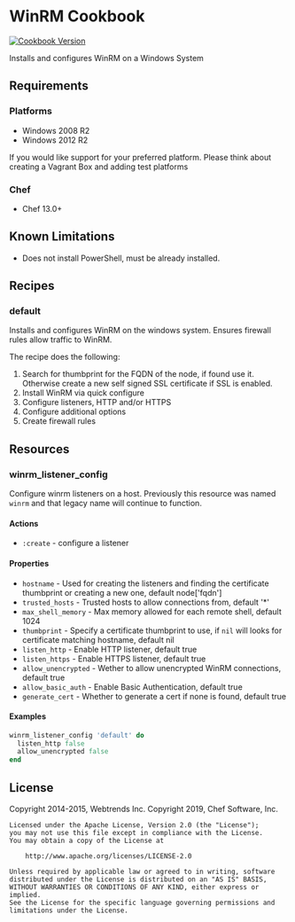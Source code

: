 # WinRM Cookbook

[![Cookbook Version](https://img.shields.io/cookbook/v/winrm.svg)](https://supermarket.chef.io/cookbooks/winrm)

Installs and configures WinRM on a Windows System

## Requirements

### Platforms

- Windows 2008 R2
- Windows 2012 R2

If you would like support for your preferred platform. Please think about creating a Vagrant Box and adding test platforms

### Chef

- Chef 13.0+

## Known Limitations

- Does not install PowerShell, must be already installed.

## Recipes

### default

Installs and configures WinRM on the windows system.  Ensures firewall rules allow traffic to WinRM.

The recipe does the following:

1. Search for thumbprint for the FQDN of the node, if found use it.  Otherwise create a new self signed SSL certificate if SSL is enabled.
2. Install WinRM via quick configure
3. Configure listeners, HTTP and/or HTTPS
4. Configure additional options
5. Create firewall rules

## Resources

### winrm_listener_config

Configure winrm listeners on a host. Previously this resource was named `winrm` and that legacy name will continue to function.

#### Actions

- `:create` - configure a listener

#### Properties

- `hostname` - Used for creating the listeners and finding the certificate thumbprint or creating a new one, default node['fqdn']
- `trusted_hosts` - Trusted hosts to allow connections from, default '*'
- `max_shell_memory` - Max memory allowed for each remote shell, default 1024
- `thumbprint` - Specify a certificate thumbprint to use, if `nil` will looks for certificate matching hostname, default nil
- `listen_http` - Enable HTTP listener, default true
- `listen_https` - Enable HTTPS listener, default true
- `allow_unencrypted` - Wether to allow unencrypted WinRM connections, default true
- `allow_basic_auth` - Enable Basic Authentication, default true
- `generate_cert` - Whether to generate a cert if none is found, default true

#### Examples

```ruby
winrm_listener_config 'default' do
  listen_http false
  allow_unencrypted false
end
```

## License

Copyright 2014-2015, Webtrends Inc.
Copyright 2019, Chef Software, Inc.

```text
Licensed under the Apache License, Version 2.0 (the "License");
you may not use this file except in compliance with the License.
You may obtain a copy of the License at

    http://www.apache.org/licenses/LICENSE-2.0

Unless required by applicable law or agreed to in writing, software
distributed under the License is distributed on an "AS IS" BASIS,
WITHOUT WARRANTIES OR CONDITIONS OF ANY KIND, either express or implied.
See the License for the specific language governing permissions and
limitations under the License.
```

[user resource]: https://docs.chef.io/resource_user.html
